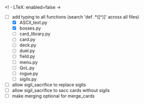 <!  - LTeX: enabled=false   ->
- [ ] add typing to all functions (search 'def .*\([^)]' across all files)
  - [x] ASCII_text.py
  - [x] bosses.py
  - [ ] card_library.py
  - [ ] card.py
  - [ ] deck.py
  - [ ] duel.py
  - [ ] field.py
  - [ ] menu.py
  - [ ] QoL.py
  - [ ] rogue.py
  - [ ] sigils.py
- [ ] allow sigil_sacrifice to replace sigils
- [ ] allow sigil_sacrifice to sacc cards without sigils
- [ ] make merging optional for merge_cards
